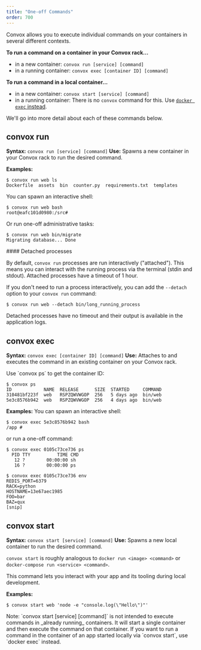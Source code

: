 ```yaml
---
title: "One-off Commands"
order: 700
---
```


Convox allows you to execute individual commands on your containers in several different contexts.

<div class="block-callout block-show-callout type-warning" markdown="1">

**To run a command on a container in your Convox rack...**

* in a new container: `convox run [service] [command]`
* in a running container: `convox exec [container ID] [command]`

**To run a command in a local container...**

* in a new container: `convox start [service] [command]`
* in a running container: There is no `convox` command for this. Use [`docker exec` instead](https://docs.docker.com/engine/reference/commandline/exec/).
</div>

We'll go into more detail about each of these commands below.


## convox run

**Syntax:** `convox run [service] [command]`
**Use:** Spawns a new container in your Convox rack to run the desired command.

**Examples:**

```
$ convox run web ls
Dockerfile  assets  bin  counter.py  requirements.txt  templates
```

You can spawn an interactive shell:

```
$ convox run web bash
root@eafc101d0980:/src#
```

Or run one-off administrative tasks:

```
$ convox run web bin/migrate
Migrating database... Done
```

<div class="block-callout block-show-callout type-warning" markdown="1">
#### Detached processes

By default, `convox run` processes are run interactively ("attached"). This means you can interact with the running process via the terminal (stdin and stdout). Attached processes have a timeout of 1 hour.

If you don't need to run a process interactively, you can add the `--detach` option to your `convox run` command:

```
$ convox run web --detach bin/long_running_process
```

Detached processes have no timeout and their output is available in the application logs.
</div>


## convox exec

**Syntax:** `convox exec [container ID] [command]`
**Use:** Attaches to and executes the command in an existing container on your Convox rack.

<div class="block-callout block-show-callout type-warning" markdown="1">
Use `convox ps` to get the container ID:

```
$ convox ps
ID            NAME  RELEASE      SIZE  STARTED     COMMAND
310481bf223f  web   RSPZQWVWGOP  256   5 days ago  bin/web
5e3c8576b942  web   RSPZQWVWGOP  256   4 days ago  bin/web
```
</div>

**Examples:**
You can spawn an interactive shell:

```
$ convox exec 5e3c8576b942 bash
/app #
```

or run a one-off command:

```
$ convox exec 0105c73ce736 ps
  PID TTY          TIME CMD
   12 ?        00:00:00 sh
   16 ?        00:00:00 ps
```

```
$ convox exec 0105c73ce736 env
REDIS_PORT=6379
RACK=python
HOSTNAME=13e67aec1985
FOO=bar
BAZ=qux
[snip]
```

## convox start

**Syntax:** `convox start [service] [command]`
**Use:** Spawns a new local container to run the desired command.

`convox start` is roughly analogous to `docker run <image> <command>` or `docker-compose run <service> <command>`.

This command lets you interact with your app and its tooling during local development.

**Examples:**

```
$ convox start web 'node -e "console.log(\"Hello\")"'
```


<div class="block-callout block-show-callout type-warning" markdown="1">
Note: `convox start [service] [command]` is not intended to execute commands in _already running_ containers. It will start a single container and then execute the command on that container. If you want to run a command in the container of an app started locally via `convox start`, use `docker exec` instead.
</div>
